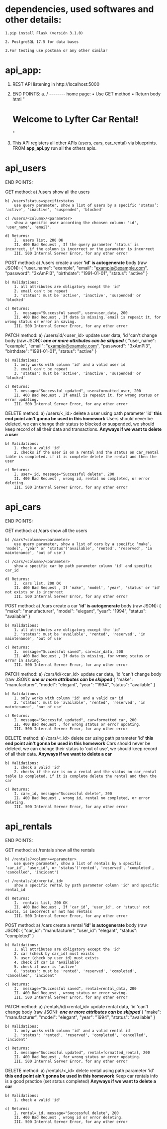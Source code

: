 # dependencies, used softwares and other details:
    1.pip install Flask (versión 3.1.0)

    2. PostgreSQL 17.5 for data bases

    3.For testing use postman or any other similar


# api_app:
1. REST API listening in http://localhost:5000

2. END POINTS:
    a.	/     -------- home  page:
        • Use GET method
        • Return body html "<h1>Welcome to Lyfter Car Rental!</h1>"

3. This API registers all other APIs (users, cars, car_rental) via blueprints.
FROM **app_api.py** run all the others apis.


# api_users
END POINTS:

GET method:
    a) /users
        show all the users

    b) /users?status=specificstatus
        use query parameter, show a list of users by a specific ‘status’:   'active', 'inactive', 'suspended', 'blocked'

    c) /users/<column>/<parameter>
        show a specific user according the choosen column: 'id', 'user_name', 'email'.

    d) Returns:
        I.	users list, 200 OK
        II.	400 Bad Request , If the query parameter ‘status’ is incorrect, if the column is incorrect or the parameter is incorrect
        III. 500 Internal Server Error, for any other error


POST method:
    a) /users
        create a user   **'id' is autogenerate**
        body (raw JSON):
        {
        "user_name": "example",
        "email": "example@example.com",
        "password": "3xAmPl3",
        "birthdate": "1991-01-01",
        "status": "active"
        }
      
    b) Validations: 
        1. all attributes are obligatory except the 'id'
        2. email can't be repeat
        3. 'status': must be 'active', 'inactive', 'suspended' or 'blocked'

    c) Returns:
        I.	message="Successful saved", user=user_data, 200
        II.	400 Bad Request , If data is missing, email is repeait it, for wrong status or error in saving.
        III. 500 Internal Server Error, for any other error


PATCH method:
    a) /users/id/<user_id>
        update user data, 'id 'can't change
        body (raw JSON):    ***one or more attributes can be skipped***
        {
        "user_name": "example",
        "email": "example@example.com",
        "password": "3xAmPl3",
        "birthdate": "1991-01-01",
        "status": "active"
        }
      

    b) Validations:
        1. only works with column 'id' and a valid user id
        2. email can't be repeat  
        3. 'status': must be 'active', 'inactive', 'suspended' or 'blocked'

    c) Returns:
        I. message="Successful updated", user=formatted_user, 200
        II.	400 Bad Request , If email is repeait it, for wrong status or error updating.
        III. 500 Internal Server Error, for any other error


DELETE method:
    a) /users/<_id>
        delete a user using path parameter 'id'
        **this end point ain't gonna be used in this homework**
        Users should never be deleted, we can change their status to               blocked or suspended, we should keep record of all their data and transactions. 
        **Anyways if we want to delete a user**
      
    b) Validations:
        1. check a valid 'id'
        2. checks if the user is on a rental and the status on car_rental table is completed. if it is complete delete the rental and then the user

    c) Returns:
        I. user=_id, message="Successful delete", 200
        II.	400 Bad Request , wrong id, rental no completed, or error deleting.
        III. 500 Internal Server Error, for any other error


# api_cars
END POINTS:

GET method:
    a) /cars
        show all the users

    b) /cars?<column>=<parameter>
        use query parameter, show a list of cars by a specific ‘make’, 'model', 'year' or 'status'('available', 'rented', 'reserved', 'in maintenance', 'out of use')

    c) /cars/<column>/<parameter>
        show a specific car by path parameter column 'id' and specific car_id

    d) Returns:
        I.	cars list, 200 OK
        II.	400 Bad Request , If ‘make’, 'model', 'year', 'status' or 'id' not exists or is incorrect
        III. 500 Internal Server Error, for any other error


POST method:
    a) /cars
        create a car    **'id' is autogenerate**
        body (raw JSON):
        {
        "make": "manufacturer",
        "model": "elegant",
        "year": "1994",
        "status": "available"
        }
      
    b) Validations: 
        1. all attributes are obligatory except the 'id'
        2. 'status': must be 'available', 'rented', 'reserved', 'in maintenance', 'out of use'

    c) Returns:
        I.	message="Successful saved", car=car_data, 200
        II.	400 Bad Request , If data is missing, for wrong status or error in saving.
        III. 500 Internal Server Error, for any other error


PATCH method:
    a) /cars/id/<car_id>
        update car data, 'id 'can't change
        body (raw JSON):    ***one or more attributes can be skipped***
        {
        "make": "manufacturer",
        "model": "elegant",
        "year": "1994",
        "status": "available"
        }
      

    b) Validations:
        1. only works with column 'id' and a valid car id
        2. 'status': must be 'available', 'rented', 'reserved', 'in maintenance', 'out of use'

    c) Returns:
        I. message="Successful updated", car=formatted_car, 200
        II.	400 Bad Request , for wrong status or error updating.
        III. 500 Internal Server Error, for any other error


DELETE method:
    a) /cars/<_id>
        delete car using path parameter 'id'
        **this end point ain't gonna be used in this homework**
        Cars should never be deleted, we can change their status to               'out of use', we should keep record of all their data. 
        **Anyways if we want to delete a car**
      
    b) Validations:
        1. check a valid 'id'
        2. checks if the car is on a rental and the status on car_rental table is completed. if it is complete delete the rental and then the car

    c) Returns:
        I. car=_id, message="Successful delete", 200
        II.	400 Bad Request , wrong id, rental no completed, or error deleting.
        III. 500 Internal Server Error, for any other error


# api_rentals
END POINTS:

GET method:
    a) /rentals
        show all the rentals

    b) /rentals?<column>=<parameter>
        use query parameter, show a list of rentals by a specific ‘car_id’, 'user_id', or 'status'('rented', 'reserved', 'completed', 'cancelled', 'incident')

    c) /rentals/id/<rental_id>
        show a specific rental by path parameter column 'id' and specific rental_id

    d) Returns:
        I.	rentals list, 200 OK
        II.	400 Bad Request , If ‘car_id’, 'user_id', or 'status' not exists, is incorrect or not has rentals
        III. 500 Internal Server Error, for any other error


POST method:
    a) /cars
        create a rental    **'id' is autogenerate**
        body (raw JSON):
        {
        "car_id": "manufacturer",
        "user_id": "elegant",
        "status": "completed"
        }
      
    b) Validations: 
        1. all attributes are obligatory except the 'id'
        2. car (check by car_id) must exists
        3. user (check by user_id) must exists
        4. check if car is 'available'
        5. check if user is 'active'
        6. 'status': must be 'rented', 'reserved', 'completed', 'cancelled', 'incident'

    c) Returns:
        I.	message="Successful saved", rental=rental_data, 200
        II.	400 Bad Request , wrong status or error saving.
        III. 500 Internal Server Error, for any other error


PATCH method:
    a) /rentals/id/<rental_id>
        update rental data, 'id 'can't change
        body (raw JSON):    ***one or more attributes can be skipped***
        {
        "make": "manufacturer",
        "model": "elegant",
        "year": "1994",
        "status": "available"
        }
      

    b) Validations:
        1. only works with column 'id' and a valid rental id
        2. 'status': 'rented', 'reserved', 'completed', 'cancelled', 'incident'

    c) Returns:
        I. message="Successful updated", rental=formatted_rental, 200
        II.	400 Bad Request , for wrong status or error updating.
        III. 500 Internal Server Error, for any other error


DELETE method:
    a) /rentals/<_id>
        delete rental using path parameter 'id'
        **this end point ain't gonna be used in this homework**
        Keep car rentals info is a good practice (set status completed)
        **Anyways if we want to delete a car**
      
    b) Validations:
        1. check a valid 'id'

    c) Returns:
        I. rental=_id, message="Successful delete", 200
        II.	400 Bad Request , wrong id or error deleting.
        III. 500 Internal Server Error, for any other error


